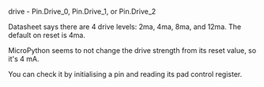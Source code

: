 drive - Pin.Drive_0, Pin.Drive_1, or Pin.Drive_2

Datasheet says there are 4 drive levels: 2ma, 4ma, 8ma, and 12ma.
The default on reset is 4ma.

MicroPython seems to not change the drive strength from its reset value,
so it's 4 mA. 

You can check it by initialising a pin and reading its pad control register.


